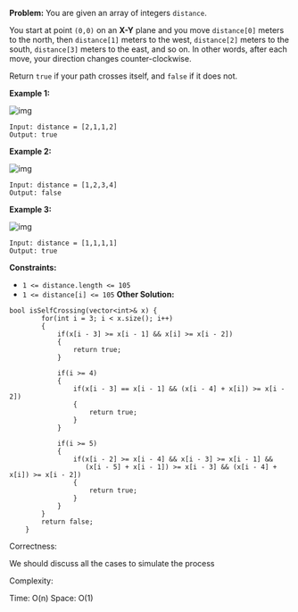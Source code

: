 **Problem:**
You are given an array of integers `distance`.

You start at point `(0,0)` on an **X-Y** plane and you move `distance[0]` meters to the north, then `distance[1]` meters to the west, `distance[2]` meters to the south, `distance[3]` meters to the east, and so on. In other words, after each move, your direction changes counter-clockwise.

Return `true` if your path crosses itself, and `false` if it does not.

 

**Example 1:**

![img](https://assets.leetcode.com/uploads/2021/03/14/selfcross1-plane.jpg)

```
Input: distance = [2,1,1,2]
Output: true
```

**Example 2:**

![img](https://assets.leetcode.com/uploads/2021/03/14/selfcross2-plane.jpg)

```
Input: distance = [1,2,3,4]
Output: false
```

**Example 3:**

![img](https://assets.leetcode.com/uploads/2021/03/14/selfcross3-plane.jpg)

```
Input: distance = [1,1,1,1]
Output: true
```

 

**Constraints:**

- `1 <= distance.length <= 105`
- `1 <= distance[i] <= 105`
**Other Solution:**
```
bool isSelfCrossing(vector<int>& x) {
        for(int i = 3; i < x.size(); i++)
        {
            if(x[i - 3] >= x[i - 1] && x[i] >= x[i - 2])
            {
                return true;
            }

            if(i >= 4)
            {
                if(x[i - 3] == x[i - 1] && (x[i - 4] + x[i]) >= x[i - 2])
                {
                    return true;
                }
            }

            if(i >= 5)
            {
                if(x[i - 2] >= x[i - 4] && x[i - 3] >= x[i - 1] && 
                   (x[i - 5] + x[i - 1]) >= x[i - 3] && (x[i - 4] + x[i]) >= x[i - 2])
                {
                    return true;
                }
            }
        }
        return false;
    }
```
Correctness:

We should discuss all the cases to simulate the process

Complexity:

Time: O(n)
Space: O(1)
